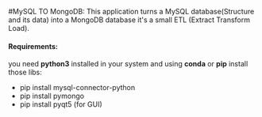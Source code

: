 #MySQL TO MongoDB:
This application turns a MySQL database(Structure and its data) into a MongoDB database
it's a small ETL (Extract Transform Load).

#### Requirements:
you need **python3** installed in your system and using **conda** or **pip** install those libs:
- pip install mysql-connector-python
- pip install pymongo
- pip install pyqt5 (for GUI)

